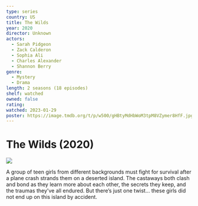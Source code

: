 ```yaml
---
type: series
country: US
title: The Wilds
year: 2020
director: Unknown
actors:
  - Sarah Pidgeon
  - Zack Calderon
  - Sophia Ali
  - Charles Alexander
  - Shannon Berry
genre:
  - Mystery
  - Drama
length: 2 seasons (18 episodes)
shelf: watched
owned: false
rating:
watched: 2023-01-29
poster: https://image.tmdb.org/t/p/w500/gHBtyMdHbWoM3tpM8VZymer8HfF.jpg
---
```


# The Wilds (2020)

![](https://image.tmdb.org/t/p/w500/gHBtyMdHbWoM3tpM8VZymer8HfF.jpg)

A group of teen girls from different backgrounds must fight for survival after a plane crash strands them on a deserted island. The castaways both clash and bond as they learn more about each other, the secrets they keep, and the traumas they've all endured. But there’s just one twist… these girls did not end up on this island by accident.